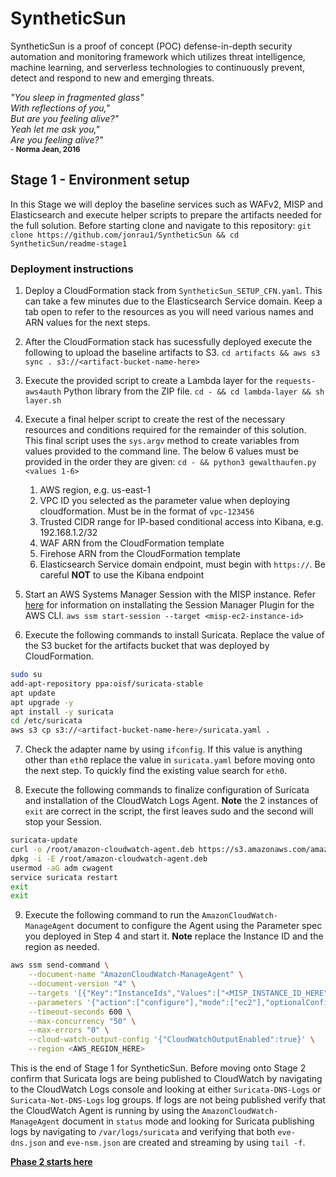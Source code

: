 # SyntheticSun
SyntheticSun is a proof of concept (POC) defense-in-depth security automation and monitoring framework which utilizes threat intelligence, machine learning, and serverless technologies to continuously prevent, detect and respond to new and emerging threats.

*"You sleep in fragmented glass"*</br>
*With reflections of you,"*</br>
*But are you feeling alive?"*</br>
*Yeah let me ask you,"*</br>
*Are you feeling alive?"*</br>
<sub>- **Norma Jean, 2016**</sub>

## Stage 1 - Environment setup
In this Stage we will deploy the baseline services such as WAFv2, MISP and Elasticsearch and execute helper scripts to prepare the artifacts needed for the full solution. Before starting clone and navigate to this repository: `git clone https://github.com/jonrau1/SyntheticSun && cd SyntheticSun/readme-stage1`

### Deployment instructions
1. Deploy a CloudFormation stack from `SyntheticSun_SETUP_CFN.yaml`. This can take a few minutes due to the Elasticsearch Service domain. Keep a tab open to refer to the resources as you will need various names and ARN values for the next steps.

2. After the CloudFormation stack has sucessfully deployed execute the following to upload the baseline artifacts to S3.
`cd artifacts && aws s3 sync . s3://<artifact-bucket-name-here>`

3. Execute the provided script to create a Lambda layer for the `requests-aws4auth` Python library from the ZIP file.
`cd - && cd lambda-layer && sh layer.sh`

4. Execute a final helper script to create the rest of the necessary resources and conditions required for the remainder of this solution. This final script uses the `sys.argv` method to create variables from values provided to the command line. The below 6 values must be provided in the order they are given: `cd - && python3 gewalthaufen.py <values 1-6>`
    1) AWS region, e.g. us-east-1
    2) VPC ID you selected as the parameter value when deploying cloudformation. Must be in the format of `vpc-123456`
    3) Trusted CIDR range for IP-based conditional access into Kibana, e.g. 192.168.1.2/32
    4) WAF ARN from the CloudFormation template
    5) Firehose ARN from the CloudFormation template
    6) Elasticsearch Service domain endpoint, must begin with `https://`. Be careful **NOT** to use the Kibana endpoint

5. Start an AWS Systems Manager Session with the MISP instance. Refer [here](https://docs.aws.amazon.com/systems-manager/latest/userguide/session-manager-working-with-install-plugin.html) for information on installating the Session Manager Plugin for the AWS CLI.
`aws ssm start-session --target <misp-ec2-instance-id>`

6. Execute the following commands to install Suricata. Replace the value of the S3 bucket for the artifacts bucket that was deployed by CloudFormation.
```bash
sudo su
add-apt-repository ppa:oisf/suricata-stable
apt update
apt upgrade -y
apt install -y suricata
cd /etc/suricata
aws s3 cp s3://<artifact-bucket-name-here>/suricata.yaml .
```

7. Check the adapter name by using `ifconfig`. If this value is anything other than `eth0` replace the value in `suricata.yaml` before moving onto the next step. To quickly find the existing value search for `eth0`.

8. Execute the following commands to finalize configuration of Suricata and installation of the CloudWatch Logs Agent. **Note** the 2 instances of `exit` are correct in the script, the first leaves sudo and the second will stop your Session.
```bash
suricata-update
curl -o /root/amazon-cloudwatch-agent.deb https://s3.amazonaws.com/amazoncloudwatch-agent/debian/amd64/latest/amazon-cloudwatch-agent.deb
dpkg -i -E /root/amazon-cloudwatch-agent.deb
usermod -aG adm cwagent
service suricata restart
exit
exit
```

9. Execute the following command to run the `AmazonCloudWatch-ManageAgent` document to configure the Agent using the Parameter spec you deployed in Step 4 and start it. **Note** replace the Instance ID and the region as needed.
```bash
aws ssm send-command \
    --document-name "AmazonCloudWatch-ManageAgent" \
    --document-version "4" \
    --targets '[{"Key":"InstanceIds","Values":["<MISP_INSTANCE_ID_HERE"]}]' \
    --parameters '{"action":["configure"],"mode":["ec2"],"optionalConfigurationSource":["ssm"],"optionalConfigurationLocation":["AmazonCloudWatch-linux"],"optionalRestart":["yes"]}' \
    --timeout-seconds 600 \
    --max-concurrency "50" \
    --max-errors "0" \
    --cloud-watch-output-config '{"CloudWatchOutputEnabled":true}' \
    --region <AWS_REGION_HERE>
```

This is the end of Stage 1 for SyntheticSun. Before moving onto Stage 2 confirm that Suricata logs are being published to CloudWatch by navigating to the CloudWatch Logs console and looking at either `Suricata-DNS-Logs` or `Suricata-Not-DNS-Logs` log groups. If logs are not being published verify that the CloudWatch Agent is running by using the `AmazonCloudWatch-ManageAgent` document in `status` mode and looking for Suricata publishing logs by navigating to `/var/logs/suricata` and verifying that both `eve-dns.json` and `eve-nsm.json` are created and streaming by using `tail -f`.

**[Phase 2 starts here](https://github.com/jonrau1/SyntheticSun/tree/master/readme-stage2)**